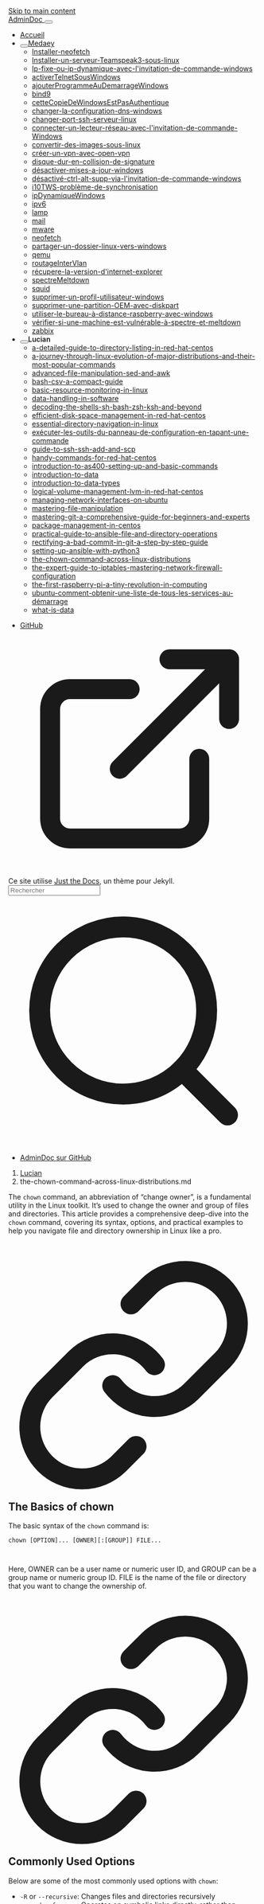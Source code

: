 <!DOCTYPE html><html lang="en-US"><head><meta charset="UTF-8"><meta http-equiv="X-UA-Compatible" content="IE=Edge"><link rel="stylesheet" href="/assets/css/just-the-docs-default.css"><link rel="stylesheet" href="/assets/css/just-the-docs-head-nav.css"><style id="jtd-nav-activation"> .site-nav > .nav-list:nth-child(1):not(.nav-category-list) > .nav-list-item:not(.external):not(:nth-child(3)) > .nav-list-link, .site-nav > .nav-list:nth-child(1):not(.nav-category-list) > .nav-list-item:not(.external) > .nav-list > .nav-list-item > .nav-list-link, .site-nav > .nav-list:nth-child(1):not(.nav-category-list) > .nav-list-item:not(.external) > .nav-list > .nav-list-item > .nav-list > .nav-list-item > .nav-list-link { background-image: none; } .site-nav > .nav-list:not(:nth-child(1):not(.nav-category-list)) .nav-list-link, .site-nav .nav-list-link.external { background-image: none; } .site-nav > .nav-list:nth-child(1):not(.nav-category-list) > .nav-list-item:not(.external):nth-child(3) > .nav-list-link { font-weight: 600; text-decoration: none; } .site-nav > .nav-category-list > .nav-list-item > .nav-list-expander svg, .site-nav > .nav-list:nth-child(1):not(.nav-category-list) > .nav-list-item:nth-child(3) > .nav-list-expander svg { transform: rotate(-90deg); } .site-nav > .nav-category-list > .nav-list-item > .nav-list, .site-nav > .nav-list:nth-child(1):not(.nav-category-list) > .nav-list-item:nth-child(3) > .nav-list { display: block; }</style><script src="/assets/js/vendor/lunr.min.js"></script> <script src="/assets/js/just-the-docs.js"></script><meta name="viewport" content="width=device-width, initial-scale=1"><link rel="icon" href="/favicon.ico" type="image/x-icon"><title>the-chown-command-across-linux-distributions.md | AdminDoc</title><meta name="generator" content="Jekyll v4.3.2" /><meta property="og:title" content="the-chown-command-across-linux-distributions.md" /><meta property="og:locale" content="en_US" /><meta name="description" content="Site de documentation informatique" /><meta property="og:description" content="Site de documentation informatique" /><link rel="canonical" href="https://www.admindoc.fr/Lucian/the-chown-command-across-linux-distributions.md" /><meta property="og:url" content="https://www.admindoc.fr/Lucian/the-chown-command-across-linux-distributions.md" /><meta property="og:site_name" content="AdminDoc" /><meta property="og:type" content="website" /><meta name="twitter:card" content="summary" /><meta property="twitter:title" content="the-chown-command-across-linux-distributions.md" /> <script type="application/ld+json"> {"@context":"https://schema.org","@type":"WebPage","description":"Site de documentation informatique","headline":"the-chown-command-across-linux-distributions.md","url":"https://www.admindoc.fr/Lucian/the-chown-command-across-linux-distributions.md"}</script><body> <a class="skip-to-main" href="#main-content">Skip to main content</a> <svg xmlns="http://www.w3.org/2000/svg" class="d-none"> <symbol id="svg-link" viewBox="0 0 24 24"><title>Link</title><svg xmlns="http://www.w3.org/2000/svg" width="24" height="24" viewBox="0 0 24 24" fill="none" stroke="currentColor" stroke-width="2" stroke-linecap="round" stroke-linejoin="round" class="feather feather-link"><path d="M10 13a5 5 0 0 0 7.54.54l3-3a5 5 0 0 0-7.07-7.07l-1.72 1.71"></path><path d="M14 11a5 5 0 0 0-7.54-.54l-3 3a5 5 0 0 0 7.07 7.07l1.71-1.71"></path> </svg> </symbol> <symbol id="svg-menu" viewBox="0 0 24 24"><title>Menu</title><svg xmlns="http://www.w3.org/2000/svg" width="24" height="24" viewBox="0 0 24 24" fill="none" stroke="currentColor" stroke-width="2" stroke-linecap="round" stroke-linejoin="round" class="feather feather-menu"><line x1="3" y1="12" x2="21" y2="12"></line><line x1="3" y1="6" x2="21" y2="6"></line><line x1="3" y1="18" x2="21" y2="18"></line> </svg> </symbol> <symbol id="svg-arrow-right" viewBox="0 0 24 24"><title>Expand</title><svg xmlns="http://www.w3.org/2000/svg" width="24" height="24" viewBox="0 0 24 24" fill="none" stroke="currentColor" stroke-width="2" stroke-linecap="round" stroke-linejoin="round" class="feather feather-chevron-right"><polyline points="9 18 15 12 9 6"></polyline> </svg> </symbol> <symbol id="svg-external-link" width="24" height="24" viewBox="0 0 24 24" fill="none" stroke="currentColor" stroke-width="2" stroke-linecap="round" stroke-linejoin="round" class="feather feather-external-link"><title id="svg-external-link-title">(external link)</title><path d="M18 13v6a2 2 0 0 1-2 2H5a2 2 0 0 1-2-2V8a2 2 0 0 1 2-2h6"></path><polyline points="15 3 21 3 21 9"></polyline><line x1="10" y1="14" x2="21" y2="3"></line> </symbol> <symbol id="svg-doc" viewBox="0 0 24 24"><title>Document</title><svg xmlns="http://www.w3.org/2000/svg" width="24" height="24" viewBox="0 0 24 24" fill="none" stroke="currentColor" stroke-width="2" stroke-linecap="round" stroke-linejoin="round" class="feather feather-file"><path d="M13 2H6a2 2 0 0 0-2 2v16a2 2 0 0 0 2 2h12a2 2 0 0 0 2-2V9z"></path><polyline points="13 2 13 9 20 9"></polyline> </svg> </symbol> <symbol id="svg-search" viewBox="0 0 24 24"><title>Search</title><svg xmlns="http://www.w3.org/2000/svg" width="24" height="24" viewBox="0 0 24 24" fill="none" stroke="currentColor" stroke-width="2" stroke-linecap="round" stroke-linejoin="round" class="feather feather-search"> <circle cx="11" cy="11" r="8"></circle><line x1="21" y1="21" x2="16.65" y2="16.65"></line> </svg> </symbol> <symbol id="svg-copy" viewBox="0 0 16 16"><title>Copy</title><svg xmlns="http://www.w3.org/2000/svg" width="16" height="16" fill="currentColor" class="bi bi-clipboard" viewBox="0 0 16 16"><path d="M4 1.5H3a2 2 0 0 0-2 2V14a2 2 0 0 0 2 2h10a2 2 0 0 0 2-2V3.5a2 2 0 0 0-2-2h-1v1h1a1 1 0 0 1 1 1V14a1 1 0 0 1-1 1H3a1 1 0 0 1-1-1V3.5a1 1 0 0 1 1-1h1v-1z"/><path d="M9.5 1a.5.5 0 0 1 .5.5v1a.5.5 0 0 1-.5.5h-3a.5.5 0 0 1-.5-.5v-1a.5.5 0 0 1 .5-.5h3zm-3-1A1.5 1.5 0 0 0 5 1.5v1A1.5 1.5 0 0 0 6.5 4h3A1.5 1.5 0 0 0 11 2.5v-1A1.5 1.5 0 0 0 9.5 0h-3z"/> </svg> </symbol> <symbol id="svg-copied" viewBox="0 0 16 16"><title>Copied</title><svg xmlns="http://www.w3.org/2000/svg" width="16" height="16" fill="currentColor" class="bi bi-clipboard-check-fill" viewBox="0 0 16 16"><path d="M6.5 0A1.5 1.5 0 0 0 5 1.5v1A1.5 1.5 0 0 0 6.5 4h3A1.5 1.5 0 0 0 11 2.5v-1A1.5 1.5 0 0 0 9.5 0h-3Zm3 1a.5.5 0 0 1 .5.5v1a.5.5 0 0 1-.5.5h-3a.5.5 0 0 1-.5-.5v-1a.5.5 0 0 1 .5-.5h3Z"/><path d="M4 1.5H3a2 2 0 0 0-2 2V14a2 2 0 0 0 2 2h10a2 2 0 0 0 2-2V3.5a2 2 0 0 0-2-2h-1v1A2.5 2.5 0 0 1 9.5 5h-3A2.5 2.5 0 0 1 4 2.5v-1Zm6.854 7.354-3 3a.5.5 0 0 1-.708 0l-1.5-1.5a.5.5 0 0 1 .708-.708L7.5 10.793l2.646-2.647a.5.5 0 0 1 .708.708Z"/> </svg> </symbol> </svg><div class="side-bar"><div class="site-header" role="banner"> <a href="/" class="site-title lh-tight"> AdminDoc </a> <button id="menu-button" class="site-button btn-reset" aria-label="Toggle menu" aria-pressed="false"> <svg viewBox="0 0 24 24" class="icon" aria-hidden="true"><use xlink:href="#svg-menu"></use></svg> </button></div><nav aria-label="Main" id="site-nav" class="site-nav"><ul class="nav-list"><li class="nav-list-item"><a href="/" class="nav-list-link">Accueil</a><li class="nav-list-item"><button class="nav-list-expander btn-reset" aria-label="toggle items in Medaey category" aria-pressed="false"> <svg viewBox="0 0 24 24" aria-hidden="true"><use xlink:href="#svg-arrow-right"></use></svg> </button><a href="/medaey" class="nav-list-link">Medaey</a><ul class="nav-list"><li class="nav-list-item"><a href="/Medaey/Installer-neofetch" class="nav-list-link">Installer-neofetch</a><li class="nav-list-item"><a href="/Medaey/Installer-un-serveur-Teamspeak3-sous-linux" class="nav-list-link">Installer-un-serveur-Teamspeak3-sous-linux</a><li class="nav-list-item"><a href="/Medaey/Ip-fixe-ou-ip-dynamique-avec-l'invitation-de-commande-windows" class="nav-list-link">Ip-fixe-ou-ip-dynamique-avec-l'invitation-de-commande-windows</a><li class="nav-list-item"><a href="/Medaey/activerTelnetSousWindows" class="nav-list-link">activerTelnetSousWindows</a><li class="nav-list-item"><a href="/Medaey/ajouterProgrammeAuDemarrageWindows" class="nav-list-link">ajouterProgrammeAuDemarrageWindows</a><li class="nav-list-item"><a href="/Medaey/bind9" class="nav-list-link">bind9</a><li class="nav-list-item"><a href="/Medaey/cetteCopieDeWindowsEstPasAuthentique" class="nav-list-link">cetteCopieDeWindowsEstPasAuthentique</a><li class="nav-list-item"><a href="/Medaey/changer-la-configuration-dns-windows" class="nav-list-link">changer-la-configuration-dns-windows</a><li class="nav-list-item"><a href="/Medaey/changer-port-ssh-serveur-linux" class="nav-list-link">changer-port-ssh-serveur-linux</a><li class="nav-list-item"><a href="/Medaey/connecter-un-lecteur-r%C3%A9seau-avec-l'invitation-de-commande-Windows" class="nav-list-link">connecter-un-lecteur-réseau-avec-l'invitation-de-commande-Windows</a><li class="nav-list-item"><a href="/Medaey/convertir-des-images-sous-linux" class="nav-list-link">convertir-des-images-sous-linux</a><li class="nav-list-item"><a href="/Medaey/cr%C3%A9er-un-vpn-avec-open-vpn" class="nav-list-link">créer-un-vpn-avec-open-vpn</a><li class="nav-list-item"><a href="/Medaey/disque-dur-en-collision-de-signature" class="nav-list-link">disque-dur-en-collision-de-signature</a><li class="nav-list-item"><a href="/Medaey/d%C3%A9sactiver-mises-a-jour-windows" class="nav-list-link">désactiver-mises-a-jour-windows</a><li class="nav-list-item"><a href="/Medaey/d%C3%A9sactiv%C3%A9-ctrl-alt-supp-via-l'invitation-de-commande-windows" class="nav-list-link">désactivé-ctrl-alt-supp-via-l'invitation-de-commande-windows</a><li class="nav-list-item"><a href="/Medaey/i10TWS-probl%C3%A8me-de-synchronisation" class="nav-list-link">i10TWS-problème-de-synchronisation</a><li class="nav-list-item"><a href="/Medaey/ipDynamiqueWindows" class="nav-list-link">ipDynamiqueWindows</a><li class="nav-list-item"><a href="/Medaey/ipv6" class="nav-list-link">ipv6</a><li class="nav-list-item"><a href="/Medaey/lamp" class="nav-list-link">lamp</a><li class="nav-list-item"><a href="/Medaey/mail" class="nav-list-link">mail</a><li class="nav-list-item"><a href="/Medaey/mware" class="nav-list-link">mware</a><li class="nav-list-item"><a href="/Medaey/neofetch" class="nav-list-link">neofetch</a><li class="nav-list-item"><a href="/Medaey/partager-un-dossier-linux-vers-windows" class="nav-list-link">partager-un-dossier-linux-vers-windows</a><li class="nav-list-item"><a href="/Medaey/qemu" class="nav-list-link">qemu</a><li class="nav-list-item"><a href="/Medaey/routageInterVlan" class="nav-list-link">routageInterVlan</a><li class="nav-list-item"><a href="/Medaey/r%C3%A9cupere-la-version-d'internet-explorer" class="nav-list-link">récupere-la-version-d'internet-explorer</a><li class="nav-list-item"><a href="/Medaey/spectreMeltdown" class="nav-list-link">spectreMeltdown</a><li class="nav-list-item"><a href="/Medaey/squid" class="nav-list-link">squid</a><li class="nav-list-item"><a href="/Medaey/supprimer-un-profil-utilisateur-windows" class="nav-list-link">supprimer-un-profil-utilisateur-windows</a><li class="nav-list-item"><a href="/Medaey/supprimer-une-partition-OEM-avec-diskpart" class="nav-list-link">supprimer-une-partition-OEM-avec-diskpart</a><li class="nav-list-item"><a href="/Medaey/utiliser-le-bureau-%C3%A0-distance-raspberry-avec-windows" class="nav-list-link">utiliser-le-bureau-à-distance-raspberry-avec-windows</a><li class="nav-list-item"><a href="/Medaey/v%C3%A9rifier-si-une-machine-est-vuln%C3%A9rable-%C3%A0-spectre-et-meltdown" class="nav-list-link">vérifier-si-une-machine-est-vulnérable-à-spectre-et-meltdown</a><li class="nav-list-item"><a href="/Medaey/zabbix" class="nav-list-link">zabbix</a></ul><li class="nav-list-item"><button class="nav-list-expander btn-reset" aria-label="toggle items in Lucian category" aria-pressed="false"> <svg viewBox="0 0 24 24" aria-hidden="true"><use xlink:href="#svg-arrow-right"></use></svg> </button><a href="/Lucian" class="nav-list-link">Lucian</a><ul class="nav-list"><li class="nav-list-item"><a href="/Lucian/a-detailed-guide-to-directory-listing-in-red-hat-centos" class="nav-list-link">a-detailed-guide-to-directory-listing-in-red-hat-centos</a><li class="nav-list-item"><a href="/Lucian/a-journey-through-linux-evolution-of-major-distributions-and-their-most-popular-commands" class="nav-list-link">a-journey-through-linux-evolution-of-major-distributions-and-their-most-popular-commands</a><li class="nav-list-item"><a href="/Lucian/advanced-file-manipulation-sed-and-awk" class="nav-list-link">advanced-file-manipulation-sed-and-awk</a><li class="nav-list-item"><a href="/Lucian/bash-csv-a-compact-guide" class="nav-list-link">bash-csv-a-compact-guide</a><li class="nav-list-item"><a href="/Lucian/basic-resource-monitoring-in-linux" class="nav-list-link">basic-resource-monitoring-in-linux</a><li class="nav-list-item"><a href="/Lucian/data-handling-in-software" class="nav-list-link">data-handling-in-software</a><li class="nav-list-item"><a href="/Lucian/decoding-the-shells-sh-bash-zsh-ksh-and-beyond" class="nav-list-link">decoding-the-shells-sh-bash-zsh-ksh-and-beyond</a><li class="nav-list-item"><a href="/Lucian/efficient-disk-space-management-in-red-hat-centos" class="nav-list-link">efficient-disk-space-management-in-red-hat-centos</a><li class="nav-list-item"><a href="/Lucian/essential-directory-navigation-in-linux" class="nav-list-link">essential-directory-navigation-in-linux</a><li class="nav-list-item"><a href="/Lucian/ex%C3%A9cuter-les-outils-du-panneau-de-configuration-en-tapant-une-commande" class="nav-list-link">exécuter-les-outils-du-panneau-de-configuration-en-tapant-une-commande</a><li class="nav-list-item"><a href="/Lucian/guide-to-ssh-ssh-add-and-scp" class="nav-list-link">guide-to-ssh-ssh-add-and-scp</a><li class="nav-list-item"><a href="/Lucian/handy-commands-for-red-hat-centos" class="nav-list-link">handy-commands-for-red-hat-centos</a><li class="nav-list-item"><a href="/Lucian/introduction-to-as400-setting-up-and-basic-commands" class="nav-list-link">introduction-to-as400-setting-up-and-basic-commands</a><li class="nav-list-item"><a href="/Lucian/introduction-to-data" class="nav-list-link">introduction-to-data</a><li class="nav-list-item"><a href="/Lucian/introduction-to-data-types" class="nav-list-link">introduction-to-data-types</a><li class="nav-list-item"><a href="/Lucian/logical-volume-management-lvm-in-red-hat-centos" class="nav-list-link">logical-volume-management-lvm-in-red-hat-centos</a><li class="nav-list-item"><a href="/Lucian/managing-network-interfaces-on-ubuntu" class="nav-list-link">managing-network-interfaces-on-ubuntu</a><li class="nav-list-item"><a href="/Lucian/mastering-file-manipulation" class="nav-list-link">mastering-file-manipulation</a><li class="nav-list-item"><a href="/Lucian/mastering-git-a-comprehensive-guide-for-beginners-and-experts" class="nav-list-link">mastering-git-a-comprehensive-guide-for-beginners-and-experts</a><li class="nav-list-item"><a href="/Lucian/package-management-in-centos" class="nav-list-link">package-management-in-centos</a><li class="nav-list-item"><a href="/Lucian/practical-guide-to-ansible-file-and-directory-operations" class="nav-list-link">practical-guide-to-ansible-file-and-directory-operations</a><li class="nav-list-item"><a href="/Lucian/rectifying-a-bad-commit-in-git-a-step-by-step-guide" class="nav-list-link">rectifying-a-bad-commit-in-git-a-step-by-step-guide</a><li class="nav-list-item"><a href="/Lucian/setting-up-ansible-with-python3" class="nav-list-link">setting-up-ansible-with-python3</a><li class="nav-list-item"><a href="/Lucian/the-chown-command-across-linux-distributions" class="nav-list-link">the-chown-command-across-linux-distributions</a><li class="nav-list-item"><a href="/Lucian/the-expert-guide-to-iptables-mastering-network-firewall-configuration" class="nav-list-link">the-expert-guide-to-iptables-mastering-network-firewall-configuration</a><li class="nav-list-item"><a href="/Lucian/the-first-raspberry-pi-a-tiny-revolution-in-computing" class="nav-list-link">the-first-raspberry-pi-a-tiny-revolution-in-computing</a><li class="nav-list-item"><a href="/Lucian/ubuntu-comment-obtenir-une-liste-de-tous-les-services-au-d%C3%A9marrage" class="nav-list-link">ubuntu-comment-obtenir-une-liste-de-tous-les-services-au-démarrage</a><li class="nav-list-item"><a href="/Lucian/what-is-data" class="nav-list-link">what-is-data</a></ul></ul><ul class="nav-list"><li class="nav-list-item external"> <a href="https://github.com/AdminDoc/admindoc.github.io" class="nav-list-link external" > GitHub <svg viewBox="0 0 24 24" aria-labelledby="svg-external-link-title"><use xlink:href="#svg-external-link"></use></svg> </a></ul></nav><footer class="site-footer"> Ce site utilise <a href="https://github.com/just-the-docs/just-the-docs">Just the Docs</a>, un thème pour Jekyll.</footer></div><div class="main" id="top"><div id="main-header" class="main-header"><div class="search" role="search"><div class="search-input-wrap"> <input type="text" id="search-input" class="search-input" tabindex="0" placeholder="Rechercher" aria-label="Rechercher" autocomplete="off"> <label for="search-input" class="search-label"><svg viewBox="0 0 24 24" class="search-icon"><use xlink:href="#svg-search"></use></svg></label></div><div id="search-results" class="search-results"></div></div><nav aria-label="Auxiliary" class="aux-nav"><ul class="aux-nav-list"><li class="aux-nav-list-item"> <a href="https://github.com/AdminDoc/admindoc.github.io" class="site-button" > AdminDoc sur GitHub </a></ul></nav></div><div class="main-content-wrap"><nav aria-label="Breadcrumb" class="breadcrumb-nav"><ol class="breadcrumb-nav-list"><li class="breadcrumb-nav-list-item"><a href="/Lucian">Lucian</a><li class="breadcrumb-nav-list-item"><span>the-chown-command-across-linux-distributions.md</span></ol></nav><div id="main-content" class="main-content"><main><p>The <code class="language-plaintext highlighter-rouge">chown</code> command, an abbreviation of “change owner”, is a fundamental utility in the Linux toolkit. It’s used to change the owner and group of files and directories. This article provides a comprehensive deep-dive into the <code class="language-plaintext highlighter-rouge">chown</code> command, covering its syntax, options, and practical examples to help you navigate file and directory ownership in Linux like a pro.</p><h2 id="the-basics-of-chown"> <a href="#the-basics-of-chown" class="anchor-heading" aria-labelledby="the-basics-of-chown"><svg viewBox="0 0 16 16" aria-hidden="true"><use xlink:href="#svg-link"></use></svg></a> The Basics of chown</h2><p>The basic syntax of the <code class="language-plaintext highlighter-rouge">chown</code> command is:</p><div class="language-bash highlighter-rouge"><div class="highlight"><pre class="highlight"><code><span class="nb">chown</span> <span class="o">[</span>OPTION]... <span class="o">[</span>OWNER][:[GROUP]] FILE...
</code></pre></div></div><p>Here, OWNER can be a user name or numeric user ID, and GROUP can be a group name or numeric group ID. FILE is the name of the file or directory that you want to change the ownership of.</p><h2 id="commonly-used-options"> <a href="#commonly-used-options" class="anchor-heading" aria-labelledby="commonly-used-options"><svg viewBox="0 0 16 16" aria-hidden="true"><use xlink:href="#svg-link"></use></svg></a> Commonly Used Options</h2><p>Below are some of the most commonly used options with <code class="language-plaintext highlighter-rouge">chown</code>:</p><ul><li><code class="language-plaintext highlighter-rouge">-R</code> or <code class="language-plaintext highlighter-rouge">--recursive</code>: Changes files and directories recursively<li><code class="language-plaintext highlighter-rouge">--no-dereference</code>: Operates on symbolic links directly, rather than dereferencing them<li><code class="language-plaintext highlighter-rouge">--preserve-root</code>: Refuses to operate recursively on <code class="language-plaintext highlighter-rouge">/</code> (root)</ul><h2 id="practical-examples"> <a href="#practical-examples" class="anchor-heading" aria-labelledby="practical-examples"><svg viewBox="0 0 16 16" aria-hidden="true"><use xlink:href="#svg-link"></use></svg></a> Practical Examples</h2><h3 id="changing-the-owner-of-a-file"> <a href="#changing-the-owner-of-a-file" class="anchor-heading" aria-labelledby="changing-the-owner-of-a-file"><svg viewBox="0 0 16 16" aria-hidden="true"><use xlink:href="#svg-link"></use></svg></a> Changing the Owner of a File</h3><p>To change the owner of a file, you use <code class="language-plaintext highlighter-rouge">chown</code> with the new owner’s username followed by the file name. For instance, to change the owner of a file named <code class="language-plaintext highlighter-rouge">file1.txt</code> to a user named <code class="language-plaintext highlighter-rouge">bob</code>, you would use the following command:</p><div class="language-bash highlighter-rouge"><div class="highlight"><pre class="highlight"><code><span class="nb">sudo chown </span>bob file1.txt
</code></pre></div></div><h3 id="changing-the-group-of-a-file"> <a href="#changing-the-group-of-a-file" class="anchor-heading" aria-labelledby="changing-the-group-of-a-file"><svg viewBox="0 0 16 16" aria-hidden="true"><use xlink:href="#svg-link"></use></svg></a> Changing the Group of a File</h3><p>The <code class="language-plaintext highlighter-rouge">chown</code> command also allows you to change the group of a file. To do this, you use <code class="language-plaintext highlighter-rouge">chown</code> with a colon followed by the new group name and the file name. For example, to change the group of <code class="language-plaintext highlighter-rouge">file1.txt</code> to <code class="language-plaintext highlighter-rouge">developers</code>, you would use the following command:</p><div class="language-bash highlighter-rouge"><div class="highlight"><pre class="highlight"><code><span class="nb">sudo chown</span> :developers file1.txt
</code></pre></div></div><h3 id="changing-both-the-owner-and-group-of-a-file"> <a href="#changing-both-the-owner-and-group-of-a-file" class="anchor-heading" aria-labelledby="changing-both-the-owner-and-group-of-a-file"><svg viewBox="0 0 16 16" aria-hidden="true"><use xlink:href="#svg-link"></use></svg></a> Changing Both the Owner and Group of a File</h3><p>You can change both the owner and the group of a file in a single command by separating the new owner and group with a colon. Here’s how you could change the owner of <code class="language-plaintext highlighter-rouge">file1.txt</code> to <code class="language-plaintext highlighter-rouge">bob</code> and the group to <code class="language-plaintext highlighter-rouge">developers</code>:</p><div class="language-bash highlighter-rouge"><div class="highlight"><pre class="highlight"><code><span class="nb">sudo chown </span>bob:developers file1.txt
</code></pre></div></div><h3 id="changing-ownership-recursively"> <a href="#changing-ownership-recursively" class="anchor-heading" aria-labelledby="changing-ownership-recursively"><svg viewBox="0 0 16 16" aria-hidden="true"><use xlink:href="#svg-link"></use></svg></a> Changing Ownership Recursively</h3><p>If you want to change the ownership of a directory and all the files and directories within it, you use the <code class="language-plaintext highlighter-rouge">-R</code> (or <code class="language-plaintext highlighter-rouge">--recursive</code>) option. Here’s how you could change the owner of a directory named <code class="language-plaintext highlighter-rouge">dir1</code> and its contents to <code class="language-plaintext highlighter-rouge">bob</code>:</p><div class="language-bash highlighter-rouge"><div class="highlight"><pre class="highlight"><code><span class="nb">sudo chown</span> <span class="nt">-R</span> bob dir1
</code></pre></div></div><h2 id="conclusion"> <a href="#conclusion" class="anchor-heading" aria-labelledby="conclusion"><svg viewBox="0 0 16 16" aria-hidden="true"><use xlink:href="#svg-link"></use></svg></a> Conclusion</h2><p>The <code class="language-plaintext highlighter-rouge">chown</code> command is a powerful tool for managing file and directory ownership in Linux. Whether you’re a system administrator managing user access or a developer navigating a Linux environment, mastering <code class="language-plaintext highlighter-rouge">chown</code> is a must. While this article provides a good starting point, the <code class="language-plaintext highlighter-rouge">man chown</code> command offers more in-depth information about <code class="language-plaintext highlighter-rouge">chown</code> and its options.</p><p>Remember, with great power comes great responsibility. Changing file and directory ownership can have significant implications, especially in multi-user environments. Always double-check your commands before pressing enter.</p></main><hr><footer><p><a href="#top" id="back-to-top">Haut de page</a></p><p class="text-small text-grey-dk-100 mb-0">Copyright &copy; 2023</p><div class="d-flex mt-2"></div></footer></div></div><div class="search-overlay"></div></div><script src="https://cdn.jsdelivr.net/npm/mermaid@9.1.6/dist/mermaid.min.js"></script> <script> var config = {} ; mermaid.initialize(config); window.mermaid.init(undefined, document.querySelectorAll('.language-mermaid')); </script>
